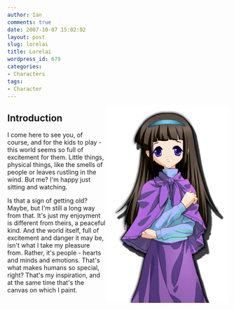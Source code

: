 ```yaml
---
author: Ian
comments: true
date: 2007-10-07 15:02:02
layout: post
slug: lorelai
title: Lorelai
wordpress_id: 679
categories:
- Characters
tags:
- Character
---
```


<p><img src="/fiction/characters/portraits/lorelai.png" style="float:right" /></p>
<h2>Introduction</h2>
<div>
<p>I come here to see you, of course, and for the kids to play - this world seems so full of excitement for them.  Little things, physical things, like the smells of people or leaves rustling in the wind.  But me?  I&#039;m happy just sitting and watching.</p>
<p>Is that a sign of getting old?  Maybe, but I&#039;m still a long way from that.  It&#039;s just my enjoyment is different from theirs, a peaceful kind.  And the world itself, full of excitement and danger it may be, isn&#039;t what I take my pleasure from.  Rather, it&#039;s people - hearts and minds and emotions.  That&#039;s what makes humans so special, right?  That&#039;s my inspiration, and at the same time that&#039;s the canvas on which I paint.</p>
</div>